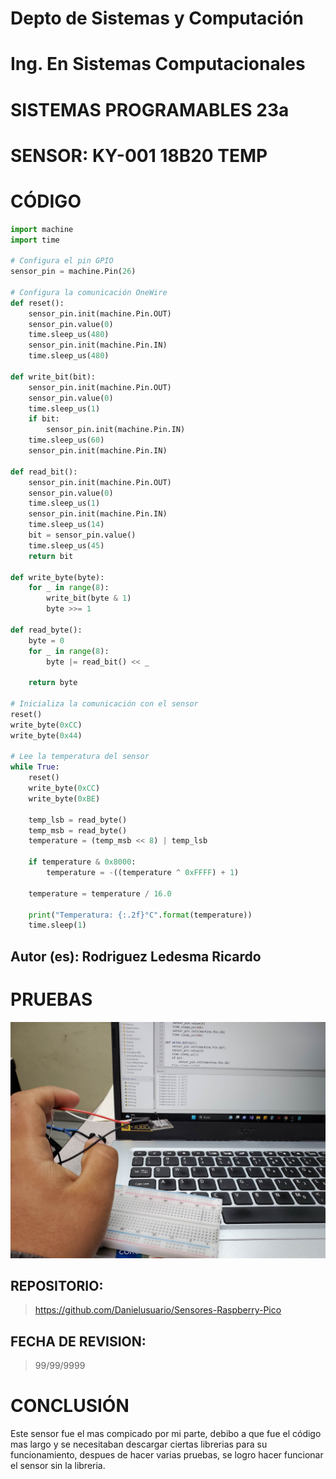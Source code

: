 # Depto de Sistemas y Computación
# Ing. En Sistemas Computacionales
# SISTEMAS PROGRAMABLES 23a

# SENSOR: KY-001 18B20 TEMP

# CÓDIGO
```python
import machine
import time

# Configura el pin GPIO
sensor_pin = machine.Pin(26)  

# Configura la comunicación OneWire
def reset():
    sensor_pin.init(machine.Pin.OUT)
    sensor_pin.value(0)
    time.sleep_us(480)
    sensor_pin.init(machine.Pin.IN)
    time.sleep_us(480)

def write_bit(bit):
    sensor_pin.init(machine.Pin.OUT)
    sensor_pin.value(0)
    time.sleep_us(1)
    if bit:
        sensor_pin.init(machine.Pin.IN)
    time.sleep_us(60)
    sensor_pin.init(machine.Pin.IN)

def read_bit():
    sensor_pin.init(machine.Pin.OUT)
    sensor_pin.value(0)
    time.sleep_us(1)
    sensor_pin.init(machine.Pin.IN)
    time.sleep_us(14)
    bit = sensor_pin.value()
    time.sleep_us(45)
    return bit

def write_byte(byte):
    for _ in range(8):
        write_bit(byte & 1)
        byte >>= 1

def read_byte():
    byte = 0
    for _ in range(8):
        byte |= read_bit() << _

    return byte

# Inicializa la comunicación con el sensor
reset()
write_byte(0xCC)
write_byte(0x44)

# Lee la temperatura del sensor
while True:
    reset()
    write_byte(0xCC)
    write_byte(0xBE)

    temp_lsb = read_byte()
    temp_msb = read_byte()
    temperature = (temp_msb << 8) | temp_lsb

    if temperature & 0x8000:
        temperature = -((temperature ^ 0xFFFF) + 1)

    temperature = temperature / 16.0

    print("Temperatura: {:.2f}°C".format(temperature))
    time.sleep(1)
```

## Autor (es): Rodriguez Ledesma Ricardo

# PRUEBAS

![Image](https://github.com/Danielusuario/Sensores-Raspberry-Pico/blob/main/Imagenes/KY-00118B20Temp.jpg)

## REPOSITORIO: 
> https://github.com/Danielusuario/Sensores-Raspberry-Pico

## FECHA DE REVISION: 
> 99/99/9999

# CONCLUSIÓN
Este sensor fue el mas compicado por mi parte, debibo a que fue el código mas largo y se necesitaban descargar ciertas librerias para su funcionamiento, despues de hacer varias pruebas, se logro hacer funcionar el sensor sin la libreria.

